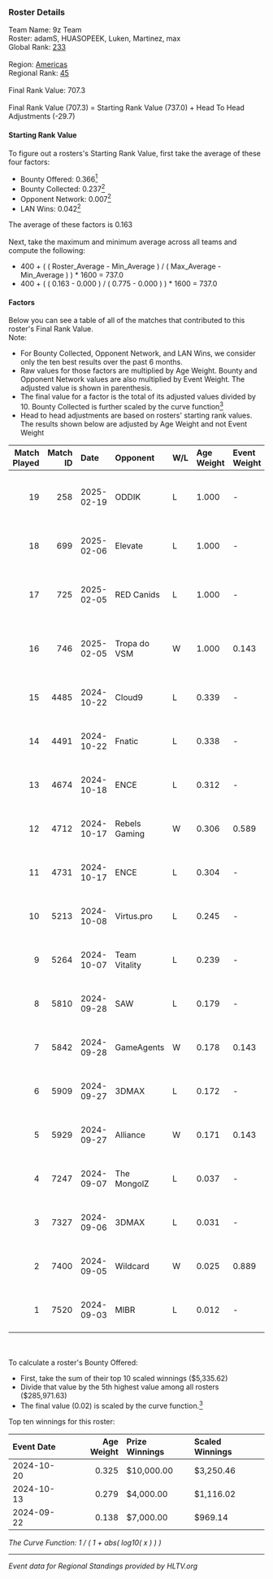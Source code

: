 ### Roster Details<br />
Team Name: 9z Team<br />
Roster: adamS, HUASOPEEK, Luken, Martinez, max<br />
Global Rank: [233](../../standings_global_2025_02_28.md)<br />
<br />
Region: [Americas]( ../../standings_americas_2025_02_28.md)<br />
Regional Rank: [45]( ../../standings_americas_2025_02_28.md)<br />
<br />
Final Rank Value:  707.3<br />
<br />
Final Rank Value (707.3) = Starting Rank Value (737.0) + Head To Head Adjustments (-29.7)<br />

#### Starting Rank Value<br />
To figure out a rosters's Starting Rank Value, first take the average of these four factors:<br />
- Bounty Offered: 0.366[<sup>1</sup>](#table2)
- Bounty Collected: 0.237[<sup>2</sup>](#table1)
- Opponent Network: 0.007[<sup>2</sup>](#table1)
- LAN Wins: 0.042[<sup>2</sup>](#table1)

The average of these factors is 0.163<br />
<br />
Next, take the maximum and minimum average across all teams and compute the following:<br />
- 400 + ( ( Roster_Average - Min_Average ) / ( Max_Average - Min_Average ) ) * 1600 = 737.0
- 400 + ( ( 0.163 - 0.000 ) / ( 0.775 - 0.000 ) ) * 1600 = 737.0


#### Factors<br />
Below you can see a table of all of the matches that contributed to this roster's Final Rank Value.<br />
Note:<br />

- For Bounty Collected, Opponent Network, and LAN Wins, we consider only the ten best results over the past 6 months.
- Raw values for those factors are multiplied by Age Weight. Bounty and Opponent Network values are also multiplied by Event Weight. The adjusted value is shown in parenthesis.
- The final value for a factor is the total of its adjusted values divided by 10. Bounty Collected is further scaled by the curve function[<sup>3</sup>](#curveFunction)
- Head to head adjustments are based on rosters' starting rank values. The results shown below are adjusted by Age Weight and not Event Weight
<span id="table1"></span><br />


| Match Played | Match ID | Date       | Opponent      | W/L | Age Weight | Event Weight | Bounty Collected | Opponent Network | LAN Wins  | H2H Adj. | Roster                                 |
| -: | -: | :- | :- | :- | :- | :- | :- | :- | :- | -: | :- |
|           19 |      258 | 2025-02-19 | ODDIK         | L   | 1.000      | -            | -                | -                | -         |    -6.91 | adamS, HUASOPEEK, Luken, Martinez, max |
|           18 |      699 | 2025-02-06 | Elevate       | L   | 1.000      | -            | -                | -                | -         |   -19.28 | HUASOPEEK, Luken, Martinez, max, yel   |
|           17 |      725 | 2025-02-05 | RED Canids    | L   | 1.000      | -            | -                | -                | -         |   -12.11 | dgt, HUASOPEEK, Luken, Martinez, max   |
|           16 |      746 | 2025-02-05 | Tropa do VSM  | W   | 1.000      | 0.143        | 0.000 (0.000)    | 0.000 (0.000)    | 0 (0.000) |     3.97 | dgt, HUASOPEEK, Luken, Martinez, max   |
|           15 |     4485 | 2024-10-22 | Cloud9        | L   | 0.339      | -            | -                | -                | -         |    -4.50 | buda, dgt, HUASOPEEK, Martinez, max    |
|           14 |     4491 | 2024-10-22 | Fnatic        | L   | 0.338      | -            | -                | -                | -         |    -1.20 | buda, dgt, HUASOPEEK, Martinez, max    |
|           13 |     4674 | 2024-10-18 | ENCE          | L   | 0.312      | -            | -                | -                | -         |    -1.57 | buda, dgt, HUASOPEEK, Martinez, max    |
|           12 |     4712 | 2024-10-17 | Rebels Gaming | W   | 0.306      | 0.589        | 0.011 (0.002)    | 0.273 (0.049)    | 1 (0.306) |     5.81 | buda, dgt, HUASOPEEK, Martinez, max    |
|           11 |     4731 | 2024-10-17 | ENCE          | L   | 0.304      | -            | -                | -                | -         |    -1.51 | buda, dgt, HUASOPEEK, Martinez, max    |
|           10 |     5213 | 2024-10-08 | Virtus.pro    | L   | 0.245      | -            | -                | -                | -         |    -0.04 | buda, dgt, HUASOPEEK, Martinez, max    |
|            9 |     5264 | 2024-10-07 | Team Vitality | L   | 0.239      | -            | -                | -                | -         |    -0.01 | buda, dgt, HUASOPEEK, Martinez, max    |
|            8 |     5810 | 2024-09-28 | SAW           | L   | 0.179      | -            | -                | -                | -         |    -0.13 | buda, dgt, HUASOPEEK, Martinez, max    |
|            7 |     5842 | 2024-09-28 | GameAgents    | W   | 0.178      | 0.143        | 0.006 (0.000)    | 0.183 (0.005)    | 0 (0.000) |     3.06 | buda, dgt, HUASOPEEK, Martinez, max    |
|            6 |     5909 | 2024-09-27 | 3DMAX         | L   | 0.172      | -            | -                | -                | -         |    -0.05 | buda, dgt, HUASOPEEK, Martinez, max    |
|            5 |     5929 | 2024-09-27 | Alliance      | W   | 0.171      | 0.143        | 0.018 (0.000)    | 0.515 (0.013)    | 0 (0.000) |     4.09 | buda, dgt, HUASOPEEK, Martinez, max    |
|            4 |     7247 | 2024-09-07 | The MongolZ   | L   | 0.037      | -            | -                | -                | -         |    -0.00 | buda, dgt, HUASOPEEK, Martinez, max    |
|            3 |     7327 | 2024-09-06 | 3DMAX         | L   | 0.031      | -            | -                | -                | -         |    -0.01 | buda, dgt, HUASOPEEK, Martinez, max    |
|            2 |     7400 | 2024-09-05 | Wildcard      | W   | 0.025      | 0.889        | 0.160 (0.004)    | 0.299 (0.007)    | 1 (0.025) |     0.72 | buda, dgt, HUASOPEEK, Martinez, max    |
|            1 |     7520 | 2024-09-03 | MIBR          | L   | 0.012      | -            | -                | -                | -         |    -0.03 | buda, dgt, HUASOPEEK, Martinez, max    |

<br />
<span id="table2"></span><br />
To calculate a roster's Bounty Offered:<br />

- First, take the sum of their top 10 scaled winnings ($5,335.62)
- Divide that value by the 5th highest value among all rosters ($285,971.63)
- The final value (0.02) is scaled by the curve function.[<sup>3</sup>](#curveFunction)

Top ten winnings for this roster:<br />

| Event Date | Age Weight | Prize Winnings | Scaled Winnings |
| :- | -: | :- | :- |
| 2024-10-20 |      0.325 | $10,000.00     | $3,250.46       |
| 2024-10-13 |      0.279 | $4,000.00      | $1,116.02       |
| 2024-09-22 |      0.138 | $7,000.00      | $969.14         |


<span id="curveFunction"></span>_The Curve Function: 1 / ( 1 + abs( log10( x ) ) )_<br />

---
_Event data for Regional Standings provided by HLTV.org_<br />
